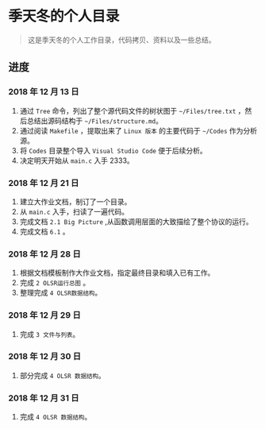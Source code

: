 # 季天冬的个人目录

> 这是季天冬的个人工作目录，代码拷贝、资料以及一些总结。

## 进度

### 2018 年 12 月 13 日

1. 通过 `Tree` 命令，列出了整个源代码文件的树状图于  `~/Files/tree.txt` ，然后总结出源码结构于 `~/Files/structure.md`。
2. 通过阅读  `Makefile` ，提取出来了  `Linux 版本` 的主要代码于 `~/Codes` 作为分析源。
3. 将 `Codes` 目录整个导入 `Visual Studio Code` 便于后续分析。
4. 决定明天开始从 `main.c` 入手 2333。

### 2018 年 12 月 21 日

1. 建立大作业文档，制订了一个目录。
2. 从 `main.c` 入手，扫读了一遍代码。
3. 完成文档 `2.1 Big Picture` ,从函数调用层面的大致描绘了整个协议的运行。
4. 完成文档 `6.1` 。

### 2018 年 12 月 28 日

1. 根据文档模板制作大作业文档，指定最终目录和填入已有工作。
2. 完成 `2 OLSR运行总图` 。
3. 整理完成 `4 OLSR数据结构`。

### 2018 年 12 月 29 日

1. 完成 `3 文件与列表`。

### 2018 年 12 月 30 日

1. 部分完成 `4 OLSR 数据结构`。

### 2018 年 12 月 31 日

1. 完成 `4 OLSR 数据结构`。
